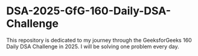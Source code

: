 # DSA-2025-GfG-160-Daily-DSA-Challenge
This repository is dedicated to my journey through the GeeksforGeeks 160 Daily DSA Challenge in 2025. I will be solving one problem every day.

